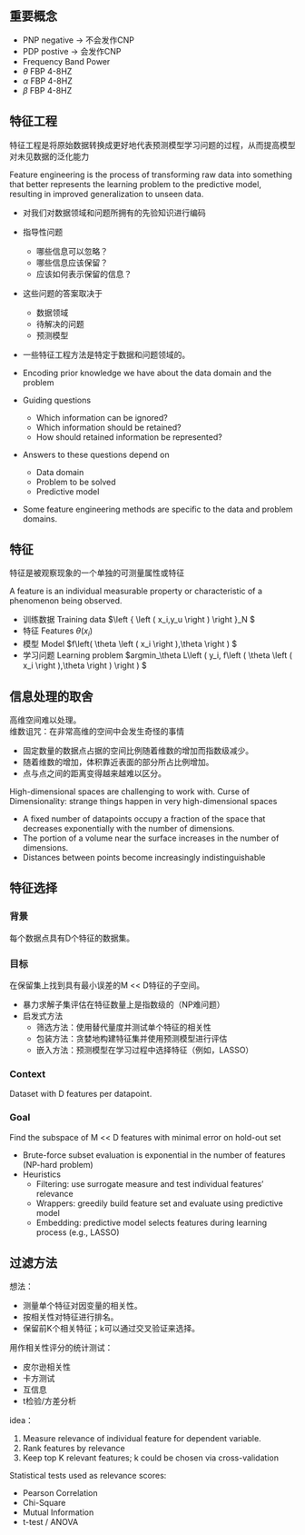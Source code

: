## 重要概念
- PNP negative -> 不会发作CNP
- PDP postive -> 会发作CNP
- Frequency Band Power 
- $\theta$ FBP 4-8HZ
- $\alpha$ FBP 4-8HZ
- $\beta$ FBP 4-8HZ

## 特征工程
特征工程是将原始数据转换成更好地代表预测模型学习问题的过程，从而提高模型对未见数据的泛化能力

Feature engineering is the process of transforming raw data into something that better represents the learning problem to the predictive model, resulting in improved generalization to unseen data.

* 对我们对数据领域和问题所拥有的先验知识进行编码
* 指导性问题
    - 哪些信息可以忽略？
    - 哪些信息应该保留？
    - 应该如何表示保留的信息？
* 这些问题的答案取决于
    - 数据领域
    - 待解决的问题
    - 预测模型
* 一些特征工程方法是特定于数据和问题领域的。

*	Encoding prior knowledge we have about the data domain and the problem
*	Guiding questions
	- Which information can be ignored?
	- Which information should be retained?
	- How should retained information be represented?
*	Answers to these questions depend on
	- Data domain
	- Problem to be solved
	- Predictive model
*	Some feature engineering methods are specific to the data and problem domains.

## 特征
特征是被观察现象的一个单独的可测量属性或特征

A feature is an individual measurable property or characteristic of a phenomenon being observed.

- 训练数据 Training data $\left \{ \left ( x_i,y_u \right )  \right \}_N $
- 特征 Features $\theta  \left ( x_i \right )$
- 模型 Model $f\left( \theta  \left ( x_i \right ),\theta  \right ) $
- 学习问题 Learning problem $argmin_\theta  L\left ( y_i, f\left ( \theta  \left ( x_i \right ),\theta   \right ) \right ) $

## 信息处理的取舍
高维空间难以处理。  
维数诅咒：在非常高维的空间中会发生奇怪的事情

* 固定数量的数据点占据的空间比例随着维数的增加而指数级减少。
* 随着维数的增加，体积靠近表面的部分所占比例增加。
* 点与点之间的距离变得越来越难以区分。

High-dimensional spaces are challenging to work with.
Curse of Dimensionality: strange things happen in very high-dimensional spaces

* A fixed number of datapoints occupy a fraction of the space that decreases exponentially with the number of dimensions.
* The portion of a volume near the surface increases in the number of dimensions.
* Distances between points become increasingly indistinguishable

## 特征选择
### 背景
每个数据点具有D个特征的数据集。
### 目标
在保留集上找到具有最小误差的M << D特征的子空间。

- 暴力求解子集评估在特征数量上是指数级的（NP难问题）
- 启发式方法
    - 筛选方法：使用替代量度并测试单个特征的相关性
    - 包装方法：贪婪地构建特征集并使用预测模型进行评估
    - 嵌入方法：预测模型在学习过程中选择特征（例如，LASSO）

### Context 
Dataset with D features per datapoint.
### Goal 
Find the subspace of M << D features with minimal error on hold-out set

-	Brute-force subset evaluation is exponential in the number of features (NP-hard problem)
-	Heuristics
    -	Filtering: use surrogate measure and test individual features’ relevance
    -	Wrappers: greedily build feature set and evaluate using predictive model
    -	Embedding: predictive model selects features during learning process (e.g., LASSO)

## 过滤方法
想法：
* 测量单个特征对因变量的相关性。
* 按相关性对特征进行排名。
* 保留前K个相关特征；k可以通过交叉验证来选择。

用作相关性评分的统计测试：
- 皮尔逊相关性
- 卡方测试
- 互信息
- t检验/方差分析

idea：
1.	Measure relevance of individual feature for dependent variable.
2.	Rank features by relevance
3.	Keep top K relevant features; k could be chosen via cross-validation

Statistical tests used as relevance scores:
- Pearson Correlation
- Chi-Square
- Mutual Information
- t-test / ANOVA


